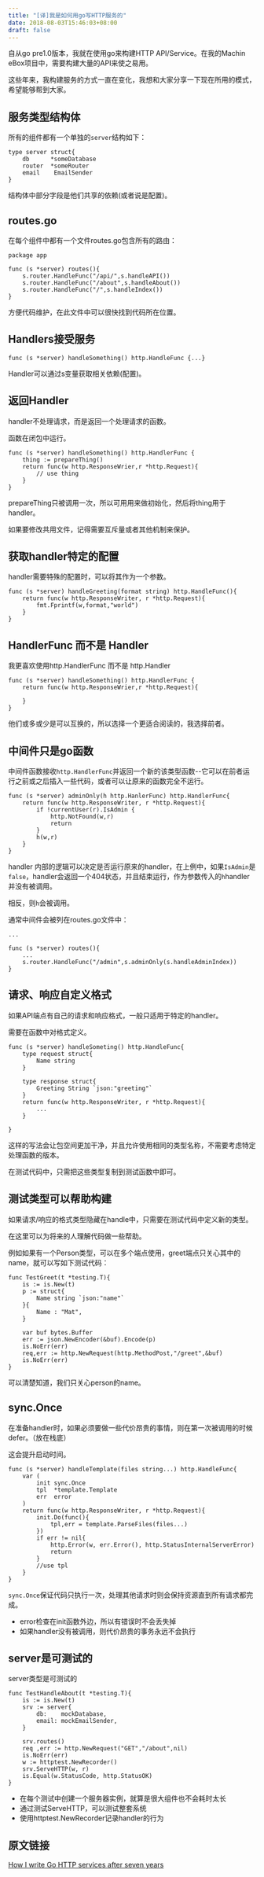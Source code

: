 ```yaml
---
title: "[译]我是如何用go写HTTP服务的"
date: 2018-08-03T15:46:03+08:00
draft: false
---
```


自从go pre1.0版本，我就在使用go来构建HTTP API/Service。在我的Machin
eBox项目中，需要构建大量的API来使之易用。

这些年来，我构建服务的方式一直在变化，我想和大家分享一下现在所用的模式，希望能够帮到大家。

## 服务类型结构体

所有的组件都有一个单独的`server`结构如下：

```
type server struct{
	db      *someDatabase
	router  *someRouter
	email 	 EmailSender
}
```

结构体中部分字段是他们共享的依赖(或者说是配置)。

## routes.go

在每个组件中都有一个文件routes.go包含所有的路由：

```
package app

func (s *server) routes(){
	s.router.HandleFunc("/api/",s.handleAPI())
	s.router.HandleFunc("/about",s.handleAbout())
	s.router.HandleFunc("/",s.handleIndex())
}
```
方便代码维护，在此文件中可以很快找到代码所在位置。

## Handlers接受服务

```
func (s *server) handleSomething() http.HandleFunc {...}
```

Handler可以通过s变量获取相关依赖(配置)。

## 返回Handler

handler不处理请求，而是返回一个处理请求的函数。

函数在闭包中运行。

```
func (s *server) handleSomething() http.HandlerFunc {
	thing := prepareThing()
	return func(w http.ResponseWrier,r *http.Request){
		// use thing
	}
}
```

prepareThing只被调用一次，所以可用用来做初始化，然后将thing用于handler。

如果要修改共用文件，记得需要互斥量或者其他机制来保护。

## 获取handler特定的配置

handler需要特殊的配置时，可以将其作为一个参数。


```
func (s *server) handleGreeting(format string) http.HandleFunc(){
	return func(w http.ResponseWriter, r *http.Request){
		fmt.Fprintf(w,format,"world")
	}
}
```

## HandlerFunc 而不是 Handler

我更喜欢使用http.HandlerFunc 而不是 http.Handler

```
func (s *server) handleSomething() http.HandlerFunc {
	return func(w http.ResponseWrier,r *http.Request){

	}
}
```

他们或多或少是可以互换的，所以选择一个更适合阅读的，我选择前者。

## 中间件只是go函数

中间件函数接收`http.HandlerFunc`并返回一个新的该类型函数--它可以在前者运行之前或之后插入一些代码，或者可以让原来的函数完全不运行。


```
func (s *server) adminOnly(h http.HanlerFunc) http.HandlerFunc{
	return func(w http.ResponseWriter, r *http.Request){
		if !currentUser(r).IsAdmin {
			http.NotFound(w,r)
			return
		}
		h(w,r)
	}
}
```

handler 内部的逻辑可以决定是否运行原来的handler，在上例中，如果`IsAdmin`是`false`，handler会返回一个404状态，并且结束运行，作为参数传入的`h`handler并没有被调用。

相反，则`h`会被调用。

通常中间件会被列在routes.go文件中：

```
...

func (s *server) routes(){
	...
	s.router.HandleFunc("/admin",s.adminOnly(s.handleAdminIndex))
}

```

## 请求、响应自定义格式

如果API端点有自己的请求和响应格式，一般只适用于特定的handler。

需要在函数中对格式定义。


```
func (s *server) handleSometing() http.HandleFunc{
	type request struct{
		Name string
	}

	type response struct{
		Greeting String `json:"greeting"`
	}
	return func(w http.ResponseWriter, r *http.Request){
		...
	}

}
```

这样的写法会让包空间更加干净，并且允许使用相同的类型名称，不需要考虑特定处理函数的版本。

在测试代码中，只需把这些类型复制到测试函数中即可。

## 测试类型可以帮助构建

如果请求/响应的格式类型隐藏在handle中，只需要在测试代码中定义新的类型。

在这里可以为将来的人理解代码做一些帮助。

例如如果有一个Person类型，可以在多个端点使用，greet端点只关心其中的name，就可以写如下测试代码：

```
func TestGreet(t *testing.T){
	is := is.New(t)
	p := struct{
		Name string `json:"name"`
	}{
		Name : "Mat",
	}

	var buf bytes.Buffer
	err := json.NewEncoder(&buf).Encode(p)
	is.NoErr(err)
	req,err := http.NewRequest(http.MethodPost,"/greet",&buf)
	is.NoErr(err)
}

```

可以清楚知道，我们只关心person的name。

## sync.Once

在准备handler时，如果必须要做一些代价昂贵的事情，则在第一次被调用的时候defer。（放在栈底）

这会提升启动时间。


```
func (s *server) handleTemplate(files string...) http.HandleFunc{
	var (
		init sync.Once
		tpl  *template.Template
		err  error
	)
	return func(w http.ResponseWriter, r *http.Request){
		init.Do(func(){
			tpl,err = template.ParseFiles(files...)
		})
		if err != nil{
			http.Error(w, err.Error(), http.StatusInternalServerError)
			return
		}
		//use tpl
	}
}
```

`sync.Once`保证代码只执行一次，处理其他请求时则会保持资源直到所有请求都完成。

- error检查在init函数外边，所以有错误时不会丢失掉
- 如果handler没有被调用，则代价昂贵的事务永远不会执行

## server是可测试的

server类型是可测试的

```
func TestHandleAbout(t *testing.T){
	is := is.New(t)
	srv := server{
		db:    mockDatabase,
		email: mockEmailSender,
	}

	srv.routes()
	req ,err := http.NewRequest("GET","/about",nil)
	is.NoErr(err)
	w := httptest.NewRecorder()
	srv.ServeHTTP(w, r)
	is.Equal(w.StatusCode, http.StatusOK)
}
```

- 在每个测试中创建一个服务器实例，就算是很大组件也不会耗时太长
- 通过测试ServeHTTP，可以测试整套系统
- 使用httptest.NewRecorder记录handler的行为

## 原文链接

[How I write Go HTTP services after seven years](https://medium.com/statuscode/how-i-write-go-http-services-after-seven-years-37c208122831)